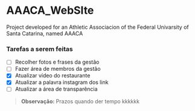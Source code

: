 # AAACA_WebSIte
 Project developed for an Athletic Associacion of the Federal Univarsity of Santa Catarina, named AAACA


### Tarefas a serem feitas
- [ ] Recolher fotos e frases da gestão
- [ ] Fazer área de membros da gestão
- [x] Atualizar vídeo do restaurante
- [x] Atualizar a palavra instagram dos link
- [ ] Atualizar a área de transparência
> **Observação:** Prazos quando der tempo kkkkkk
